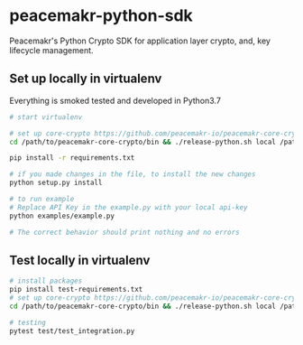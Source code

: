 # peacemakr-python-sdk
Peacemakr's Python Crypto SDK for application layer crypto, and, key lifecycle management.


## Set up locally in virtualenv
Everything is smoked tested and developed in Python3.7
```sh
# start virtualenv

# set up core-crypto https://github.com/peacemakr-io/peacemakr-core-crypto
cd /path/to/peacemakr-core-crypto/bin && ./release-python.sh local /path/to/virtualenv/lib/site-packages release

pip install -r requirements.txt

# if you made changes in the file, to install the new changes
python setup.py install

# to run example
# Replace API Key in the example.py with your local api-key
python examples/example.py

# The correct behavior should print nothing and no errors
```

## Test locally in virtualenv
```sh
# install packages
pip install test-requirements.txt
# set up core-crypto https://github.com/peacemakr-io/peacemakr-core-crypto
cd /path/to/peacemakr-core-crypto/bin && ./release-python.sh local /path/to/virtualenv/lib/site-packages release

# testing
pytest test/test_integration.py
```
